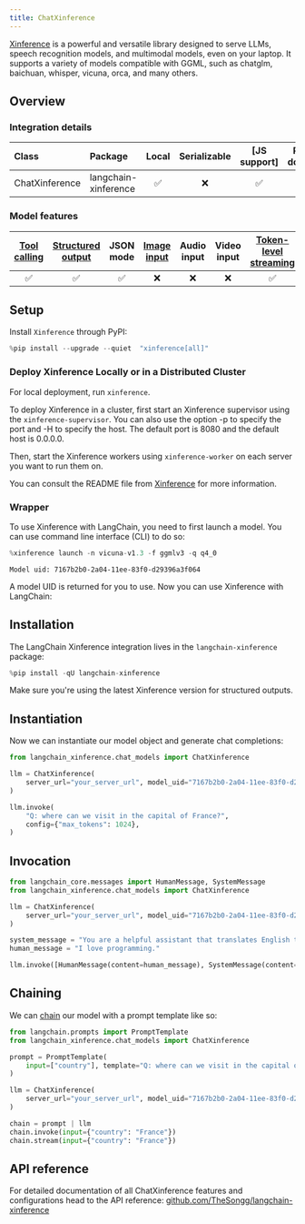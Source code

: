 ```yaml
---
title: ChatXinference
---
```


[Xinference](https://github.com/xorbitsai/inference) is a powerful and versatile library designed to serve LLMs,
speech recognition models, and multimodal models, even on your laptop. It supports a variety of models compatible with GGML, such as chatglm, baichuan, whisper, vicuna, orca, and many others.

## Overview

### Integration details

| Class | Package | Local | Serializable | [JS support] | Package downloads | Package latest |
| :--- | :--- | :---: | :---: |  :---: | :---: | :---: |
| ChatXinference| langchain-xinference | ✅ | ❌ | ✅ | ✅ | ✅ |

### Model features

| [Tool calling](/oss/how-to/tool_calling/) | [Structured output](/oss/how-to/structured_output/) | JSON mode | [Image input](/oss/how-to/multimodal_inputs/) | Audio input | Video input | [Token-level streaming](/oss/how-to/chat_streaming/) | Native async | [Token usage](/oss/how-to/chat_token_usage_tracking/) | [Logprobs](/oss/how-to/logprobs/) |
| :---: |:----------------------------------------------------:| :---: | :---: |  :---: | :---: | :---: | :---: | :---: | :---: |
| ✅ |                          ✅                           | ✅ | ❌ | ❌ | ❌ | ✅ | ✅ | ❌ | ❌ |

## Setup

Install `Xinference` through PyPI:

```python
%pip install --upgrade --quiet  "xinference[all]"
```

### Deploy Xinference Locally or in a Distributed Cluster

For local deployment, run `xinference`.

To deploy Xinference in a cluster, first start an Xinference supervisor using the `xinference-supervisor`. You can also use the option -p to specify the port and -H to specify the host. The default port is 8080 and the default host is 0.0.0.0.

Then, start the Xinference workers using `xinference-worker` on each server you want to run them on.

You can consult the README file from [Xinference](https://github.com/xorbitsai/inference) for more information.

### Wrapper

To use Xinference with LangChain, you need to first launch a model. You can use command line interface (CLI) to do so:

```python
%xinference launch -n vicuna-v1.3 -f ggmlv3 -q q4_0
```

```output
Model uid: 7167b2b0-2a04-11ee-83f0-d29396a3f064
```

A model UID is returned for you to use. Now you can use Xinference with LangChain:

## Installation

The LangChain Xinference integration lives in the `langchain-xinference` package:

```python
%pip install -qU langchain-xinference
```

Make sure you're using the latest Xinference version for structured outputs.

## Instantiation

Now we can instantiate our model object and generate chat completions:

```python
from langchain_xinference.chat_models import ChatXinference

llm = ChatXinference(
    server_url="your_server_url", model_uid="7167b2b0-2a04-11ee-83f0-d29396a3f064"
)

llm.invoke(
    "Q: where can we visit in the capital of France?",
    config={"max_tokens": 1024},
)
```

## Invocation

```python
from langchain_core.messages import HumanMessage, SystemMessage
from langchain_xinference.chat_models import ChatXinference

llm = ChatXinference(
    server_url="your_server_url", model_uid="7167b2b0-2a04-11ee-83f0-d29396a3f064"
)

system_message = "You are a helpful assistant that translates English to French. Translate the user sentence."
human_message = "I love programming."

llm.invoke([HumanMessage(content=human_message), SystemMessage(content=system_message)])
```

## Chaining

We can [chain](/oss/how-to/sequence/) our model with a prompt template like so:

```python
from langchain.prompts import PromptTemplate
from langchain_xinference.chat_models import ChatXinference

prompt = PromptTemplate(
    input=["country"], template="Q: where can we visit in the capital of {country}? A:"
)

llm = ChatXinference(
    server_url="your_server_url", model_uid="7167b2b0-2a04-11ee-83f0-d29396a3f064"
)

chain = prompt | llm
chain.invoke(input={"country": "France"})
chain.stream(input={"country": "France"})
```

## API reference

For detailed documentation of all ChatXinference features and configurations head to the API reference: [github.com/TheSongg/langchain-xinference](https://github.com/TheSongg/langchain-xinference)

